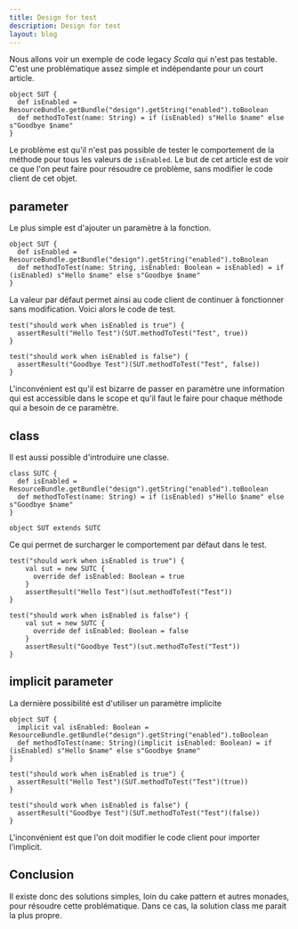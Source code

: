 ```yaml
---
title: Design for test
description: Design for test
layout: blog
---
```

Nous allons voir un exemple de code legacy *Scala* qui n'est pas testable. C'est une problématique
assez simple et indépendante pour un court article.

```
object SUT {
  def isEnabled = ResourceBundle.getBundle("design").getString("enabled").toBoolean
  def methodToTest(name: String) = if (isEnabled) s"Hello $name" else s"Goodbye $name"
}
```

Le problème est qu'il n'est pas possible de tester le comportement de la méthode pour tous les
valeurs de `isEnabled`. Le but de cet article est de voir ce que l'on peut faire pour résoudre ce
problème, sans modifier le code client de cet objet.

## parameter

Le plus simple est d'ajouter un paramètre à la fonction.

```
object SUT {
  def isEnabled = ResourceBundle.getBundle("design").getString("enabled").toBoolean
  def methodToTest(name: String, isEnabled: Boolean = isEnabled) = if (isEnabled) s"Hello $name" else s"Goodbye $name"
}
```

La valeur par défaut permet ainsi au code client de continuer à fonctionner sans modification. Voici
alors le code de test.

```
test("should work when isEnabled is true") {
  assertResult("Hello Test")(SUT.methodToTest("Test", true))
}

test("should work when isEnabled is false") {
  assertResult("Goodbye Test")(SUT.methodToTest("Test", false))
}
```

L'inconvénient est qu'il est bizarre de passer en paramètre une information qui est accessible dans
le scope et qu'il faut le faire pour chaque méthode qui a besoin de ce paramètre.

## class

Il est aussi possible d'introduire une classe.

```
class SUTC {
  def isEnabled = ResourceBundle.getBundle("design").getString("enabled").toBoolean
  def methodToTest(name: String) = if (isEnabled) s"Hello $name" else s"Goodbye $name"
}

object SUT extends SUTC
```

Ce qui permet de surcharger le comportement par défaut dans le test.

```
test("should work when isEnabled is true") {
    val sut = new SUTC {
      override def isEnabled: Boolean = true
    }
    assertResult("Hello Test")(sut.methodToTest("Test"))
}

test("should work when isEnabled is false") {
    val sut = new SUTC {
      override def isEnabled: Boolean = false
    }
    assertResult("Goodbye Test")(sut.methodToTest("Test"))
}
```

## implicit parameter

La dernière possibilité est d'utiliser un paramètre implicite

```
object SUT {
  implicit val isEnabled: Boolean = ResourceBundle.getBundle("design").getString("enabled").toBoolean
  def methodToTest(name: String)(implicit isEnabled: Boolean) = if (isEnabled) s"Hello $name" else s"Goodbye $name"
}
```

```
test("should work when isEnabled is true") {
  assertResult("Hello Test")(SUT.methodToTest("Test")(true))
}

test("should work when isEnabled is false") {
  assertResult("Goodbye Test")(SUT.methodToTest("Test")(false))
}
```

L'inconvénient est que l'on doit modifier le code client pour importer l'implicit.

## Conclusion

Il existe donc des solutions simples, loin du cake pattern et autres monades, pour résoudre cette
problématique. Dans ce cas, la solution class me parait la plus propre.
